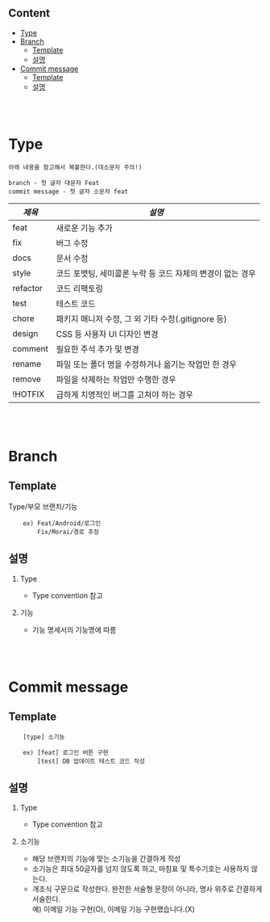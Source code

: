 ## Content

- [Type](#type)
- [Branch](#branch)
  - [Template](#template)
  - [설명](#설명)
- [Commit message](#commit-message)
  - [Template](#template-1)
  - [설명](#설명-1)

<br/><br/>

# Type

    아래 내용을 참고해서 복붙한다.(대소문자 주의!)
    
    branch - 첫 글자 대문자 Feat
    commit message - 첫 글자 소문자 feat

|*제목*|*설명*|
|---|---|
|feat|새로운 기능 추가|
|fix|버그 수정|
|docs|문서 수정|
|style|코드 포맷팅, 세미콜론 누락 등 코드 자체의 변경이 없는 경우|
|refactor|코드 리팩토링|
|test|테스트 코드|
|chore|패키지 매니저 수정, 그 외 기타 수정(.gitignore 등)|
|design|CSS 등 사용자 UI 디자인 변경|
|comment|필요한 주석 추가 및 변경|
|rename|파일 또는 폴더 명을 수정하거나 옮기는 작업만 한 경우|
|remove|파일을 삭제하는 작업만 수행한 경우|
|!HOTFIX|급하게 치명적인 버그를 고쳐야 하는 경우|

<br/><br/>

# Branch

## Template

Type/부모 브랜치/기능

        ex) Feat/Android/로그인
		    Fix/Morai/경로 추정

## 설명
1. Type
	
	* Type convention 참고

2. 기능

	* 기능 명세서의 기능명에 따름

<br/><br/>

# Commit message

## Template

        [type] 소기능

        ex) [feat] 로그인 버튼 구현
		    [test] DB 업데이트 테스트 코드 작성

## 설명
1. Type
	
	* Type convention 참고

2. 소기능

   * 해당 브랜치의 기능에 맞는 소기능을 간결하게 작성
   * 소기능은 최대 50글자를 넘지 않도록 하고, 마침표 및 특수기호는 사용하지 않는다.
   * 개조식 구문으로 작성한다. 완전한 서술형 문장이 아니라, 명사 위주로 간결하게 서술한다.  
    예) 이메일 기능 구현(O), 이메일 기능 구현했습니다.(X)